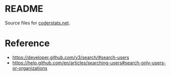 # README

Source files for [coderstats.net](http://coderstats.net/).

# Reference

* https://developer.github.com/v3/search/#search-users
* https://help.github.com/en/articles/searching-users#search-only-users-or-organizations